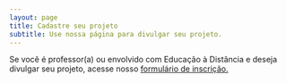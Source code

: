 ```yaml
---
layout: page
title: Cadastre seu projeto
subtitle: Use nossa página para divulgar seu projeto.
---
```


Se você é professor(a) ou envolvido com Educação à Distância e deseja divulgar seu projeto,
acesse nosso [formulário de inscrição.](https://docs.google.com/forms/d/138Pv0Lk6cDIFJ5Y1v1o6anx3nlhymaggdmqOmP38XPU/edit?usp=sharing)
